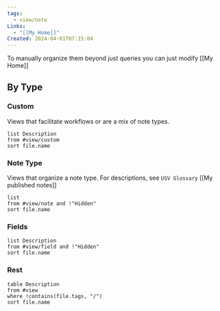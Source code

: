 ```yaml
---
tags:
  - view/note
Links:
  - "[[My Home]]"
Created: 2024-04-01T07:15:04
---
```

To manually organize them beyond just queries you can just modify [[My Home]]
## By Type
### Custom
Views that facilitate workflows or are a mix of note types.
```dataview
list Description
from #view/custom
sort file.name
```
### Note Type
Views that organize a note type.
For descriptions, see `USV Glossary` [[My published notes]]
```dataview
list
from #view/note and !"Hidden"
sort file.name
```
### Fields
```dataview
list Description
from #view/field and !"Hidden"
sort file.name
```
### Rest
```dataview
table Description
from #view
where !contains(file.tags, "/")
sort file.name
```